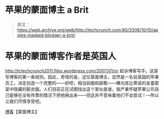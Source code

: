 # 苹果的蒙面博主 a Brit 

> 原文：<https://web.archive.org/web/http://techcrunch.com:80/2006/10/10/apples-masked-blogger-a-brit/>

# 苹果的蒙面博客作者是英国人

http://tctechcrunch2011.files.wordpress.com/2007/01/or 起诉博客写手。这是写博客的第一条规则。因此，奇怪的是，这位蒙面博主，显然是一名驻英国的苹果员工，决定创造一个完整的——好吧，相当驯服和舔靴——曝光库比蒂诺的金童密室中隐藏的脏衣服。人们目前正在试图找出这个家伙是谁，我严重怀疑苹果公司自己能够在没有传票的情况下把他揪出来——但这并不意味着他们不会尝试！—所以让我们尽情享受吧。

[博客](https://web.archive.org/web/20130627212841/http://www.activeconversations.com/mask/)【蒙面博主】